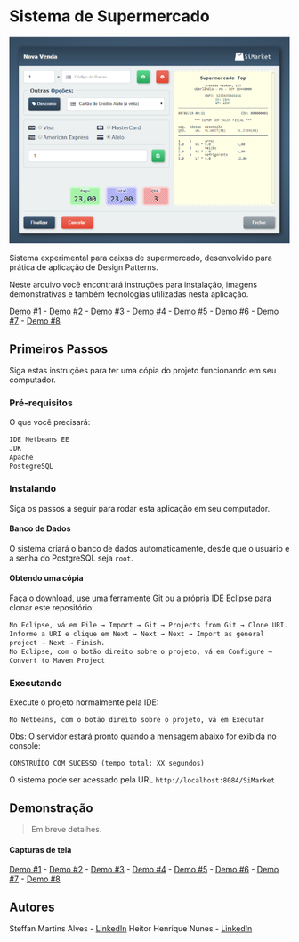 # Sistema de Supermercado

![](demo/demo_6.png)

Sistema experimental para caixas de supermercado, desenvolvido para prática de aplicação de Design Patterns.

Neste arquivo você encontrará instruções para instalação, imagens demonstrativas e também tecnologias utilizadas nesta aplicação.

[Demo #1](demo/demo_1.png) - [Demo #2](demo/demo_2.png) - [Demo #3](demo/demo_3.png) - [Demo #4](demo/demo_4.png) - [Demo #5](demo/demo_5.png) - [Demo #6](demo/demo_6.png) - [Demo #7](demo/demo_7.png) - [Demo #8](demo/demo_8.png)

## Primeiros Passos

Siga estas instruções para ter uma cópia do projeto funcionando em seu computador.

### Pré-requisitos

O que você precisará:

```
IDE Netbeans EE
JDK
Apache
PostegreSQL
```

### Instalando

Siga os passos a seguir para rodar esta aplicação em seu computador.

#### Banco de Dados

O sistema criará o banco de dados automaticamente, desde que o usuário e a senha do PostgreSQL seja `root`.

#### Obtendo uma cópia

Faça o download, use uma ferramente Git ou a própria IDE Eclipse para clonar este repositório:

```
No Eclipse, vá em File → Import → Git → Projects from Git → Clone URI.
Informe a URI e clique em Next → Next → Next → Import as general project → Next → Finish.
No Eclipse, com o botão direito sobre o projeto, vá em Configure → Convert to Maven Project
```

### Executando

Execute o projeto normalmente pela IDE:

```
No Netbeans, com o botão direito sobre o projeto, vá em Executar
```

Obs: O servidor estará pronto quando a mensagem abaixo for exibida no console:

```
CONSTRUÍDO COM SUCESSO (tempo total: XX segundos)
```

O sistema pode ser acessado pela URL `http://localhost:8084/SiMarket`

## Demonstração

> Em breve detalhes.

#### Capturas de tela

[Demo #1](demo/demo_1.png) - [Demo #2](demo/demo_2.png) - [Demo #3](demo/demo_3.png) - [Demo #4](demo/demo_4.png) - [Demo #5](demo/demo_5.png) - [Demo #6](demo/demo_6.png) - [Demo #7](demo/demo_7.png) - [Demo #8](demo/demo_8.png)

## Autores

Steffan Martins Alves - [LinkedIn](https://www.linkedin.com/in/steffanmartins/)
Heitor Henrique Nunes - [LinkedIn](https://www.linkedin.com/in/heitor-nunes-7b1322176/)
